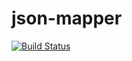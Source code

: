 json-mapper
===========

[![Build Status](https://travis-ci.org/przemos/json-mapper.svg?branch=develop)](https://travis-ci.org/przemos/json-mapper)
